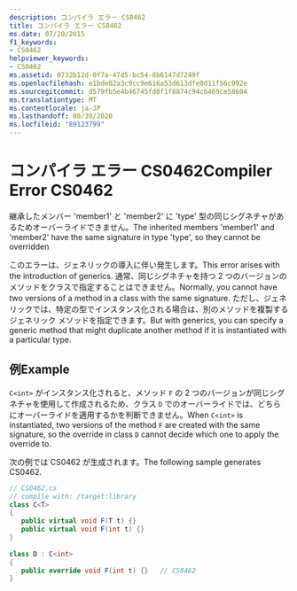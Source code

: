 ```yaml
---
description: コンパイラ エラー CS0462
title: コンパイラ エラー CS0462
ms.date: 07/20/2015
f1_keywords:
- CS0462
helpviewer_keywords:
- CS0462
ms.assetid: 0732b12d-0f7a-47d5-bc54-8b6147d7249f
ms.openlocfilehash: e1bde02a3c9cc9e616a53d613dfe0d11f56c092e
ms.sourcegitcommit: d579fb5e4b46745fd0f1f8874c94c6469ce58604
ms.translationtype: MT
ms.contentlocale: ja-JP
ms.lasthandoff: 08/30/2020
ms.locfileid: "89123799"
---
```

# <a name="compiler-error-cs0462"></a><span data-ttu-id="fd1cc-103">コンパイラ エラー CS0462</span><span class="sxs-lookup"><span data-stu-id="fd1cc-103">Compiler Error CS0462</span></span>
<span data-ttu-id="fd1cc-104">継承したメンバー 'member1' と 'member2' に 'type' 型の同じシグネチャがあるためオーバーライドできません。</span><span class="sxs-lookup"><span data-stu-id="fd1cc-104">The inherited members 'member1' and 'member2' have the same signature in type 'type', so they cannot be overridden</span></span>  
  
 <span data-ttu-id="fd1cc-105">このエラーは、ジェネリックの導入に伴い発生します。</span><span class="sxs-lookup"><span data-stu-id="fd1cc-105">This error arises with the introduction of generics.</span></span> <span data-ttu-id="fd1cc-106">通常、同じシグネチャを持つ 2 つのバージョンのメソッドをクラスで指定することはできません。</span><span class="sxs-lookup"><span data-stu-id="fd1cc-106">Normally, you cannot have two versions of a method in a class with the same signature.</span></span> <span data-ttu-id="fd1cc-107">ただし、ジェネリックでは、特定の型でインスタンス化される場合は、別のメソッドを複製するジェネリック メソッドを指定できます。</span><span class="sxs-lookup"><span data-stu-id="fd1cc-107">But with generics, you can specify a generic method that might duplicate another method if it is instantiated with a particular type.</span></span>  
  
## <a name="example"></a><span data-ttu-id="fd1cc-108">例</span><span class="sxs-lookup"><span data-stu-id="fd1cc-108">Example</span></span>  
 <span data-ttu-id="fd1cc-109">`C<int>` がインスタンス化されると、メソッド `F` の 2 つのバージョンが同じシグネチャを使用して作成されるため、クラス `D` でのオーバーライドでは、どちらにオーバーライドを適用するかを判断できません。</span><span class="sxs-lookup"><span data-stu-id="fd1cc-109">When `C<int>` is instantiated, two versions of the method `F` are created with the same signature, so the override in class `D` cannot decide which one to apply the override to.</span></span>  
  
 <span data-ttu-id="fd1cc-110">次の例では CS0462 が生成されます。</span><span class="sxs-lookup"><span data-stu-id="fd1cc-110">The following sample generates CS0462.</span></span>  
  
```csharp  
// CS0462.cs  
// compile with: /target:library  
class C<T>
{  
   public virtual void F(T t) {}  
   public virtual void F(int t) {}  
}  
  
class D : C<int>
{  
   public override void F(int t) {}   // CS0462  
}  
```
